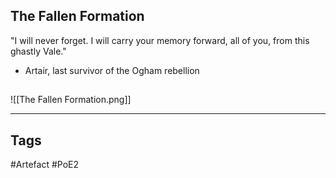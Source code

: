 ## The Fallen Formation
"I will never forget. I will carry your memory
forward, all of you, from this ghastly Vale."
- Artair, last survivor of the Ogham rebellion
##
![[The Fallen Formation.png]]

---
## Tags
#Artefact
#PoE2